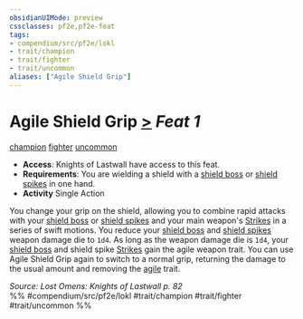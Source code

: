 ```yaml
---
obsidianUIMode: preview
cssclasses: pf2e,pf2e-feat
tags:
- compendium/src/pf2e/lokl
- trait/champion
- trait/fighter
- trait/uncommon
aliases: ["Agile Shield Grip"]
---
```

# Agile Shield Grip  [>](rules/core-rulebook/chapter-9-playing-the-game.md#Actions "Single Action") *Feat 1*  
[champion](rules/traits/champion.md "Champion Class Trait")  [fighter](rules/traits/fighter.md "Fighter Class Trait")  [uncommon](rules/traits/uncommon.md "Uncommon Rarity Trait")  

- **Access**: Knights of Lastwall have access to this feat.
- **Requirements**: You are wielding a shield with a [shield boss](compendium/equipment/items/shield-boss.md) or [shield spikes](compendium/equipment/items/shield-spikes.md) in one hand.
- **Activity** Single Action

You change your grip on the shield, allowing you to combine rapid attacks with your [shield boss](compendium/equipment/items/shield-boss.md) or [shield spikes](compendium/equipment/items/shield-spikes.md) and your main weapon's [Strikes](rules/actions/strike.md) in a series of swift motions. You reduce your [shield boss](compendium/equipment/items/shield-boss.md) and [shield spikes](compendium/equipment/items/shield-spikes.md) weapon damage die to `1d4`. As long as the weapon damage die is `1d4`, your [shield boss](compendium/equipment/items/shield-boss.md) and shield spike [Strikes](rules/actions/strike.md) gain the agile weapon trait. You can use Agile Shield Grip again to switch to a normal grip, returning the damage to the usual amount and removing the [agile](rules/traits/agile.md "Agile Weapon Trait") trait.

*Source: Lost Omens: Knights of Lastwall p. 82*  
%% #compendium/src/pf2e/lokl #trait/champion #trait/fighter #trait/uncommon %%